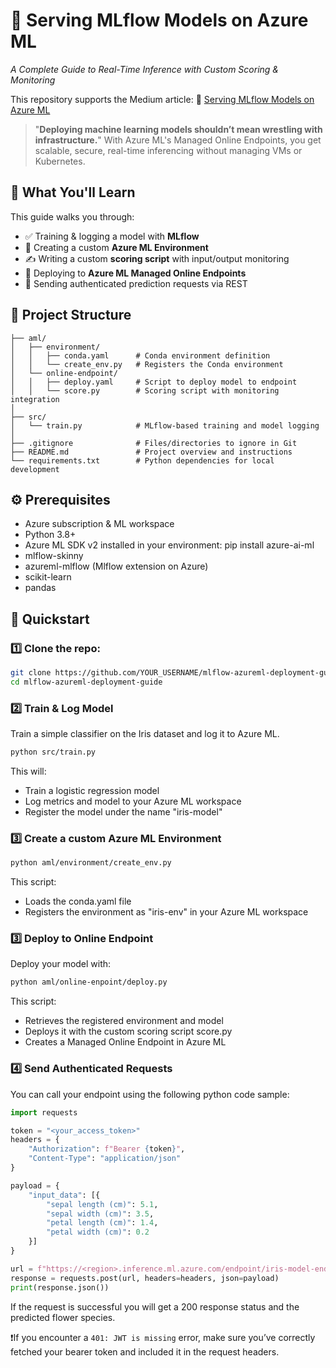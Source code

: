 # 🚀 Serving MLflow Models on Azure ML  
*A Complete Guide to Real-Time Inference with Custom Scoring & Monitoring*

This repository supports the Medium article: 
📖 [Serving MLflow Models on Azure ML](https://medium.com/@henkel-data-and-analytics/f69d40bdcb55)

> "**Deploying machine learning models shouldn’t mean wrestling with infrastructure.**"
> With Azure ML's Managed Online Endpoints, you get scalable, secure, real-time inferencing without managing VMs or Kubernetes.

## 🧭 What You'll Learn

This guide walks you through:

- ✅ Training & logging a model with **MLflow**
- 🧪 Creating a custom **Azure ML Environment**
- ✍️ Writing a custom **scoring script** with input/output monitoring
- 🚀 Deploying to **Azure ML Managed Online Endpoints**
- 📡 Sending authenticated prediction requests via REST

## 📁 Project Structure

```
├── aml/
│   ├── environment/
│   │   ├── conda.yaml      # Conda environment definition
│   │   └── create_env.py   # Registers the Conda environment
│   └── online-endpoint/        
│   │   ├── deploy.yaml     # Script to deploy model to endpoint
│   │   └── score.py        # Scoring script with monitoring integration
│
├── src/
│   └── train.py            # MLflow-based training and model logging
│
├── .gitignore              # Files/directories to ignore in Git
├── README.md               # Project overview and instructions
└── requirements.txt        # Python dependencies for local development
```

## ⚙️ Prerequisites

- Azure subscription & ML workspace
- Python 3.8+
- Azure ML SDK v2 installed in your environment: pip install azure-ai-ml
- mlflow-skinny
- azureml-mlflow (Mlflow extension on Azure)
- scikit-learn
- pandas
 
## 🚀 Quickstart

### 1️⃣ Clone the repo:
```bash
git clone https://github.com/YOUR_USERNAME/mlflow-azureml-deployment-guide.git
cd mlflow-azureml-deployment-guide
```

### 2️⃣ Train & Log Model
Train a simple classifier on the Iris dataset and log it to Azure ML.

```bash
python src/train.py
```
This will:
- Train a logistic regression model
- Log metrics and model to your Azure ML workspace
- Register the model under the name "iris-model"

### 3️⃣ Create a custom Azure ML Environment
```bash
python aml/environment/create_env.py
```
This script:
- Loads the conda.yaml file
- Registers the environment as "iris-env" in your Azure ML workspace

### 3️⃣ Deploy to Online Endpoint

Deploy your model with:
```bash
python aml/online-enpoint/deploy.py
```
This script:
- Retrieves the registered environment and model
- Deploys it with the custom scoring script score.py
- Creates a Managed Online Endpoint in Azure ML

### 4️⃣ Send Authenticated Requests
You can call your endpoint using the following python code sample:

```python
import requests

token = "<your_access_token>"
headers = {
    "Authorization": f"Bearer {token}",
    "Content-Type": "application/json"
}

payload = {
    "input_data": [{
        "sepal length (cm)": 5.1,
        "sepal width (cm)": 3.5,
        "petal length (cm)": 1.4,
        "petal width (cm)": 0.2
    }]
}

url = f"https://<region>.inference.ml.azure.com/endpoint/iris-model-endpoint/score"
response = requests.post(url, headers=headers, json=payload)
print(response.json())
```
If the request is successful you will get a 200 response status and the predicted flower species.

❗If you encounter a `401: JWT is missing` error, make sure you’ve correctly fetched your bearer token and included it in the request headers.